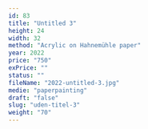 ```yaml
---
id: 83
title: "Untitled 3"
height: 24
width: 32
method: "Acrylic on Hahnemühle paper"
year: 2022
price: "750"
exPrice: ""
status: ""
fileName: "2022-untitled-3.jpg"
medie: "paperpainting"
draft: "false"
slug: "uden-titel-3"
weight: "70"
---
```


